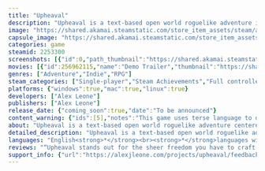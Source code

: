 ```yaml
---
title: "Upheaval"
description: "Upheaval is a text-based open world roguelike adventure inspired by tabletop RPGs. Match wits with a world-hopping Magician as you explore the wilds around your remote village, track down magic treasures, and aid or disrupt factions. Be ready: Upheaval is coming!"
image: "https://shared.akamai.steamstatic.com/store_item_assets/steam/apps/2253300/header.jpg?t=1726258880"
capsule_image: "https://shared.akamai.steamstatic.com/store_item_assets/steam/apps/2253300/229486f5a9de0d1e2667b8cbc94f05bf66ec002a/capsule_231x87.jpg?t=1726258880"
categories: game
steamid: 2253300
screenshots: [{"id":0,"path_thumbnail":"https://shared.akamai.steamstatic.com/store_item_assets/steam/apps/2253300/ss_972319f3d0324108dad2c9c1fb6b849f27fe9fbd.600x338.jpg?t=1726258880","path_full":"https://shared.akamai.steamstatic.com/store_item_assets/steam/apps/2253300/ss_972319f3d0324108dad2c9c1fb6b849f27fe9fbd.1920x1080.jpg?t=1726258880"},{"id":1,"path_thumbnail":"https://shared.akamai.steamstatic.com/store_item_assets/steam/apps/2253300/ss_7521e3d6b8c51d4267abae58fee7200b8673de51.600x338.jpg?t=1726258880","path_full":"https://shared.akamai.steamstatic.com/store_item_assets/steam/apps/2253300/ss_7521e3d6b8c51d4267abae58fee7200b8673de51.1920x1080.jpg?t=1726258880"},{"id":2,"path_thumbnail":"https://shared.akamai.steamstatic.com/store_item_assets/steam/apps/2253300/ss_fd4d46fc2bfec5e39b32be93a1c8370802b71133.600x338.jpg?t=1726258880","path_full":"https://shared.akamai.steamstatic.com/store_item_assets/steam/apps/2253300/ss_fd4d46fc2bfec5e39b32be93a1c8370802b71133.1920x1080.jpg?t=1726258880"},{"id":3,"path_thumbnail":"https://shared.akamai.steamstatic.com/store_item_assets/steam/apps/2253300/ss_4390ca45f85d577e2ce73c79f5d83f91b0585d04.600x338.jpg?t=1726258880","path_full":"https://shared.akamai.steamstatic.com/store_item_assets/steam/apps/2253300/ss_4390ca45f85d577e2ce73c79f5d83f91b0585d04.1920x1080.jpg?t=1726258880"},{"id":4,"path_thumbnail":"https://shared.akamai.steamstatic.com/store_item_assets/steam/apps/2253300/ss_d79d09f42ddabe93b1332c4710480e13ea5b2529.600x338.jpg?t=1726258880","path_full":"https://shared.akamai.steamstatic.com/store_item_assets/steam/apps/2253300/ss_d79d09f42ddabe93b1332c4710480e13ea5b2529.1920x1080.jpg?t=1726258880"},{"id":5,"path_thumbnail":"https://shared.akamai.steamstatic.com/store_item_assets/steam/apps/2253300/ss_c9821f5f39c7777e639afe73793e2e7fe1e8a483.600x338.jpg?t=1726258880","path_full":"https://shared.akamai.steamstatic.com/store_item_assets/steam/apps/2253300/ss_c9821f5f39c7777e639afe73793e2e7fe1e8a483.1920x1080.jpg?t=1726258880"},{"id":6,"path_thumbnail":"https://shared.akamai.steamstatic.com/store_item_assets/steam/apps/2253300/ss_5ceae9ced9db6bb405a76a35dfd672a3fcf1713c.600x338.jpg?t=1726258880","path_full":"https://shared.akamai.steamstatic.com/store_item_assets/steam/apps/2253300/ss_5ceae9ced9db6bb405a76a35dfd672a3fcf1713c.1920x1080.jpg?t=1726258880"},{"id":7,"path_thumbnail":"https://shared.akamai.steamstatic.com/store_item_assets/steam/apps/2253300/ss_853eab2976752188872b4201a10e38847835e6ae.600x338.jpg?t=1726258880","path_full":"https://shared.akamai.steamstatic.com/store_item_assets/steam/apps/2253300/ss_853eab2976752188872b4201a10e38847835e6ae.1920x1080.jpg?t=1726258880"},{"id":8,"path_thumbnail":"https://shared.akamai.steamstatic.com/store_item_assets/steam/apps/2253300/ss_c4c55c2c75e10652c4a6a3801b38e45efc37521b.600x338.jpg?t=1726258880","path_full":"https://shared.akamai.steamstatic.com/store_item_assets/steam/apps/2253300/ss_c4c55c2c75e10652c4a6a3801b38e45efc37521b.1920x1080.jpg?t=1726258880"},{"id":9,"path_thumbnail":"https://shared.akamai.steamstatic.com/store_item_assets/steam/apps/2253300/ss_db8a1a83e575329f3a2b95057e49079f4ce38f54.600x338.jpg?t=1726258880","path_full":"https://shared.akamai.steamstatic.com/store_item_assets/steam/apps/2253300/ss_db8a1a83e575329f3a2b95057e49079f4ce38f54.1920x1080.jpg?t=1726258880"},{"id":10,"path_thumbnail":"https://shared.akamai.steamstatic.com/store_item_assets/steam/apps/2253300/ss_f6b1efe9b365e7969de7b767e561a909075b3774.600x338.jpg?t=1726258880","path_full":"https://shared.akamai.steamstatic.com/store_item_assets/steam/apps/2253300/ss_f6b1efe9b365e7969de7b767e561a909075b3774.1920x1080.jpg?t=1726258880"},{"id":11,"path_thumbnail":"https://shared.akamai.steamstatic.com/store_item_assets/steam/apps/2253300/ss_ad94cd3d20fb7cae20cb6e6cbd559e3ae129ba42.600x338.jpg?t=1726258880","path_full":"https://shared.akamai.steamstatic.com/store_item_assets/steam/apps/2253300/ss_ad94cd3d20fb7cae20cb6e6cbd559e3ae129ba42.1920x1080.jpg?t=1726258880"},{"id":12,"path_thumbnail":"https://shared.akamai.steamstatic.com/store_item_assets/steam/apps/2253300/ss_d09160350eb4818d8313f4e83f4c2c5f9df24d6d.600x338.jpg?t=1726258880","path_full":"https://shared.akamai.steamstatic.com/store_item_assets/steam/apps/2253300/ss_d09160350eb4818d8313f4e83f4c2c5f9df24d6d.1920x1080.jpg?t=1726258880"},{"id":13,"path_thumbnail":"https://shared.akamai.steamstatic.com/store_item_assets/steam/apps/2253300/ss_ebcee5a4bbf8cf4fa2eb24076b25b4c6e3dc0c8b.600x338.jpg?t=1726258880","path_full":"https://shared.akamai.steamstatic.com/store_item_assets/steam/apps/2253300/ss_ebcee5a4bbf8cf4fa2eb24076b25b4c6e3dc0c8b.1920x1080.jpg?t=1726258880"}]
movies: [{"id":256962115,"name":"Demo Trailer","thumbnail":"https://shared.akamai.steamstatic.com/store_item_assets/steam/apps/256962115/movie.293x165.jpg?t=1697644106","webm":{"480":"http://video.akamai.steamstatic.com/store_trailers/256962115/movie480_vp9.webm?t=1697644106","max":"http://video.akamai.steamstatic.com/store_trailers/256962115/movie_max_vp9.webm?t=1697644106"},"mp4":{"480":"http://video.akamai.steamstatic.com/store_trailers/256962115/movie480.mp4?t=1697644106","max":"http://video.akamai.steamstatic.com/store_trailers/256962115/movie_max.mp4?t=1697644106"},"highlight":true},{"id":256931126,"name":"Extended Gameplay Example","thumbnail":"https://shared.akamai.steamstatic.com/store_item_assets/steam/apps/256931126/movie.293x165.jpg?t=1701894357","webm":{"480":"http://video.akamai.steamstatic.com/store_trailers/256931126/movie480_vp9.webm?t=1701894357","max":"http://video.akamai.steamstatic.com/store_trailers/256931126/movie_max_vp9.webm?t=1701894357"},"mp4":{"480":"http://video.akamai.steamstatic.com/store_trailers/256931126/movie480.mp4?t=1701894357","max":"http://video.akamai.steamstatic.com/store_trailers/256931126/movie_max.mp4?t=1701894357"},"highlight":true}]
genres: ["Adventure","Indie","RPG"]
steam_categories: ["Single-player","Steam Achievements","Full controller support","Captions available","Steam Cloud","Remote Play on Phone","Remote Play on Tablet","Remote Play on TV"]
platforms: {"windows":true,"mac":true,"linux":true}
developers: ["Alex Leone"]
publishers: ["Alex Leone"]
release_date: {"coming_soon":true,"date":"To be announced"}
content_warning: {"ids":[5],"notes":"This game uses terse language to describe violence, killing, and paranormal activity; nothing is shown. The player may have the option to kill in cold blood."}
about: "Upheaval is a text-based open world roguelike adventure centered around a remote village. <br><br><img class=\"bb_img\" src=\"https://shared.akamai.steamstatic.com/store_item_assets/steam/apps/2253300/extras/steam-encounters-gif.gif?t=1726258880\" /><br><br>Master the world's secrets over many short playthroughs (30-90 minutes) as you explore the wilds, use mysterious clues to track down magical treasures, aid or disrupt encroaching factions, and take what you've learned with you into each new adventure. <br><br><img class=\"bb_img\" src=\"https://shared.akamai.steamstatic.com/store_item_assets/steam/apps/2253300/extras/steam-inventory-gif.gif?t=1726258880\" /><br><br>Your choices matter. Change the balance of power and the fates of everyone you meet! Or don't. You can stay in the tavern, go fishing, or ignore everyone and just do your own thing. The choice is completely up to you. <br><br><img class=\"bb_img\" src=\"https://shared.akamai.steamstatic.com/store_item_assets/steam/apps/2253300/extras/steam-map-gif.gif?t=1726258880\" /><br><br>Upheaval is heavily inspired by tabletop RPGs. Choice and consequence are at the heart of all the design decisions.<br><br><ul class=\"bb_ul\"><li> Incredibly replayable! Complete each adventure in 30-90 minutes. Play multiple times to learn more about the world and explore thousands of different procedurally randomized adventures.<br></li><li> Dynamic! Non-player characters (both friends and enemies) are living, moving people for you to respond to and interact with, not just static encounters waiting for you to find them.<br></li><li> Every game ends differently! The world changes between games, so your adventure will never be the same, even if you make the same choices each game. Enemies, NPCs, and treasures are all randomized, and each one has specialized interactions with the others. The same actions in one game may have different consequences in another.<br></li><li> Accessible! Complete text-to-speech and audio description for blind and vision impaired players, plus many other accessibility features. To activate text-to-speech, press Shift + T on a keyboard, or Left stick button + Right stick button on a controller. Full accessibility info is in the &quot;View the manual&quot; link on the Steam sidebar, or on the official game website.<br></li><li> Command line version! Play like it's 1980 with the command line version, no graphics required (use the &quot;Command Line&quot; launch option to access it). The command line version is compatible with screen readers and other command-line-compatible software such as auto-translators.<br></li><li> You can't die! Failure doesn't mean death in Upheaval; there's always a way forward, even if it's not the way you wanted to go. If you get yourself into trouble, you'll just have to get out of it.<br></li><li> Relaxed Mode! Turn off the in-game time limit and explore the world at your own pace and discover everything it has to offer. (Available in the full game only, not in the demo.)<br></li><li> The Magician's Shrine! Use a set of immersive, in-universe cheats to adjust the game's difficulty however you like. Play the game your way. (Available in the full game only, not in the demo.)<br></li><li> Lore! A rich history surrounds your little village, its secrets hidden in the beautiful and treacherous landscape around it. Discover how magic has affected the land in generations past. How will your knowledge of the past influence your decisions today?<br></li><li> Treasure! Over 15 magical and mundane treasures and items for you to find and use, each of which can be used in multiple different ways.<br></li><li> Fantasy! Goblins, bandits, spells, curses, undead spirits, faeries, visions, true love, and more!<br></li><li> Choose from eight different starting quests to add variety to each run. All quests are available to you every game, no matter which starting quest you choose, but the starting quest you choose allows you to get a head start on one quest. Each game includes the same twelve big quests, each with multiple ways of completing them and different consequences for each strategy that depend on the situation the world is in when you do it.<br></li><li> The full game will contain all the same content as the demo, but will allow you to play for an additional 15+ in-game days per adventure. It will also include an expanded ending sequence with the Magician as well as an epilogue so you can see how your choices will affect the world beyond the end of your adventure.</li></ul>"
detailed_description: "Upheaval is a text-based open world roguelike adventure centered around a remote village. <br><br><img class=\"bb_img\" src=\"https://shared.akamai.steamstatic.com/store_item_assets/steam/apps/2253300/extras/steam-encounters-gif.gif?t=1726258880\" /><br><br>Master the world's secrets over many short playthroughs (30-90 minutes) as you explore the wilds, use mysterious clues to track down magical treasures, aid or disrupt encroaching factions, and take what you've learned with you into each new adventure. <br><br><img class=\"bb_img\" src=\"https://shared.akamai.steamstatic.com/store_item_assets/steam/apps/2253300/extras/steam-inventory-gif.gif?t=1726258880\" /><br><br>Your choices matter. Change the balance of power and the fates of everyone you meet! Or don't. You can stay in the tavern, go fishing, or ignore everyone and just do your own thing. The choice is completely up to you. <br><br><img class=\"bb_img\" src=\"https://shared.akamai.steamstatic.com/store_item_assets/steam/apps/2253300/extras/steam-map-gif.gif?t=1726258880\" /><br><br>Upheaval is heavily inspired by tabletop RPGs. Choice and consequence are at the heart of all the design decisions.<br><br><ul class=\"bb_ul\"><li> Incredibly replayable! Complete each adventure in 30-90 minutes. Play multiple times to learn more about the world and explore thousands of different procedurally randomized adventures.<br></li><li> Dynamic! Non-player characters (both friends and enemies) are living, moving people for you to respond to and interact with, not just static encounters waiting for you to find them.<br></li><li> Every game ends differently! The world changes between games, so your adventure will never be the same, even if you make the same choices each game. Enemies, NPCs, and treasures are all randomized, and each one has specialized interactions with the others. The same actions in one game may have different consequences in another.<br></li><li> Accessible! Complete text-to-speech and audio description for blind and vision impaired players, plus many other accessibility features. To activate text-to-speech, press Shift + T on a keyboard, or Left stick button + Right stick button on a controller. Full accessibility info is in the &quot;View the manual&quot; link on the Steam sidebar, or on the official game website.<br></li><li> Command line version! Play like it's 1980 with the command line version, no graphics required (use the &quot;Command Line&quot; launch option to access it). The command line version is compatible with screen readers and other command-line-compatible software such as auto-translators.<br></li><li> You can't die! Failure doesn't mean death in Upheaval; there's always a way forward, even if it's not the way you wanted to go. If you get yourself into trouble, you'll just have to get out of it.<br></li><li> Relaxed Mode! Turn off the in-game time limit and explore the world at your own pace and discover everything it has to offer. (Available in the full game only, not in the demo.)<br></li><li> The Magician's Shrine! Use a set of immersive, in-universe cheats to adjust the game's difficulty however you like. Play the game your way. (Available in the full game only, not in the demo.)<br></li><li> Lore! A rich history surrounds your little village, its secrets hidden in the beautiful and treacherous landscape around it. Discover how magic has affected the land in generations past. How will your knowledge of the past influence your decisions today?<br></li><li> Treasure! Over 15 magical and mundane treasures and items for you to find and use, each of which can be used in multiple different ways.<br></li><li> Fantasy! Goblins, bandits, spells, curses, undead spirits, faeries, visions, true love, and more!<br></li><li> Choose from eight different starting quests to add variety to each run. All quests are available to you every game, no matter which starting quest you choose, but the starting quest you choose allows you to get a head start on one quest. Each game includes the same twelve big quests, each with multiple ways of completing them and different consequences for each strategy that depend on the situation the world is in when you do it.<br></li><li> The full game will contain all the same content as the demo, but will allow you to play for an additional 15+ in-game days per adventure. It will also include an expanded ending sequence with the Magician as well as an epilogue so you can see how your choices will affect the world beyond the end of your adventure.</li></ul>"
languages: "English<strong>*</strong><br><strong>*</strong>languages with full audio support"
reviews: "“Upheaval stands out for the sheer freedom you have to craft your own fantasy adventure... Each run is a chance to experiment with different choices and see where you end up.”<br>Family Gaming Database<br><br>“The passage of time shapes your actions, influencing gameplay in concise yet highly replayable experiences.”<br>Turn Based Lovers<br><br>“Upheaval has managed to capture the spirit and mysteriousness of the classic text-based genre of the 80s yet modernised it.”<br>He is Spartacus<br>"
support_info: {"url":"https://alexjleone.com/projects/upheaval/feedback","email":""}
---
```


